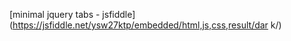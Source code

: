 [minimal jquery tabs - jsfiddle](https://jsfiddle.net/ysw27ktp/embedded/html,js,css,result/dar    k/)
